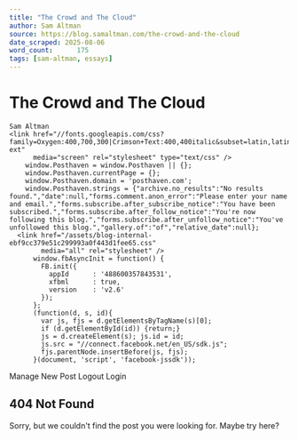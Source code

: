 ```yaml
---
title: "The Crowd and The Cloud"
author: Sam Altman
source: https://blog.samaltman.com/the-crowd-and-the-cloud
date_scraped: 2025-08-06
word_count:      175
tags: [sam-altman, essays]
---
```


# The Crowd and The Cloud

    Sam Altman
    <link href="//fonts.googleapis.com/css?family=Oxygen:400,700,300|Crimson+Text:400,400italic&subset=latin,latin-ext"
          media="screen" rel="stylesheet" type="text/css" />
        window.Posthaven = window.Posthaven || {};
        window.Posthaven.currentPage = {};
        window.Posthaven.domain = 'posthaven.com';
        window.Posthaven.strings = {"archive.no_results":"No results found.","date":null,"forms.comment.anon_error":"Please enter your name and email.","forms.subscribe.after_subscribe_notice":"You have been subscribed.","forms.subscribe.after_follow_notice":"You're now following this blog.","forms.subscribe.after_unfollow_notice":"You've unfollowed this blog.","gallery.of":"of","relative_date":null};
      <link href="/assets/blog-internal-ebf9cc379e51c299993a0f443d1fee65.css"
            media="all" rel="stylesheet" />
          window.fbAsyncInit = function() {
            FB.init({
              appId      : '488600357843531',
              xfbml      : true,
              version    : 'v2.6'
            });
          };
          (function(d, s, id){
            var js, fjs = d.getElementsByTagName(s)[0];
            if (d.getElementById(id)) {return;}
            js = d.createElement(s); js.id = id;
            js.src = "//connect.facebook.net/en_US/sdk.js";
            fjs.parentNode.insertBefore(js, fjs);
          }(document, 'script', 'facebook-jssdk'));
Manage
New Post
Logout
Login
## 404 Not Found
Sorry, but we couldn't find the post you were looking for.
Maybe try here?
    <script async="async" src="//platform.twitter.com/widgets.js"
              type="text/javascript">
      <script src="/assets/blog-56896baaa1bed614a7389ca92efb3991.js"
              type="text/javascript">
          var _gaq = _gaq || [];
          _gaq.push(['_setAccount', 'UA-38525690-2']);
          _gaq.push(['_setAllowLinker', true]);
          _gaq.push(['_trackPageview']);
          (function() {
            var ga = document.createElement('script'); ga.type = 'text/javascript'; ga.async = true;
            ga.src = ('https:' == document.location.protocol ? 'https://ssl' : 'http://www') +
                    '.google-analytics.com/ga.js';
            var s = document.getElementsByTagName('script')[0]; s.parentNode.insertBefore(ga, s);
          })();
        (function() {
          var desired_protocol = 'https:';
          var incoming_protocol = window.location.protocol;
          if(desired_protocol != incoming_protocol){
            window.location.href = desired_protocol + window.location.href.substring(incoming_protocol.length);
          }
        })();
